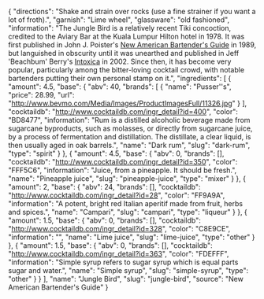 {
    "directions": "Shake and strain over rocks (use a fine strainer if you want a lot of froth).",
    "garnish": "Lime wheel",
    "glassware": "old fashioned",
    "information": "The Jungle Bird is a relatively recent Tiki concoction, credited to the Aviary Bar at the Kuala Lumpur Hilton hotel in 1978. It was first published in John J. Poister's [New American Bartender's Guide](http://www.amazon.com/gp/product/0451205243?ie=UTF8&camp=1789&creativeASIN=0451205243&linkCode=xm2&tag=barback-20) in 1989, but languished in obscurity until it was unearthed and published in Jeff 'Beachbum' Berry's [Intoxica](http://www.amazon.com/gp/product/0943151570?ie=UTF8&camp=1789&creativeASIN=0943151570&linkCode=xm2&tag=barback-20) in 2002. Since then, it has become very popular, particularly among the bitter-loving cocktail crowd, with notable bartenders putting their own personal stamp on it.",
    "ingredients": [
        {
            "amount": 4.5,
            "base": {
                "abv": 40,
                "brands": [
                    {
                        "name": "Pusser''s",
                        "price": 28.99,
                        "url": "http://www.bevmo.com/Media/Images/ProductImagesFull/11326.jpg"
                    }
                ],
                "cocktaildb": "http://www.cocktaildb.com/ingr_detail?id=400",
                "color": "BD8477",
                "information": "Rum is a distilled alcoholic beverage made from sugarcane byproducts, such as molasses, or directly from sugarcane juice, by a process of fermentation and distillation. The distillate, a clear liquid, is then usually aged in oak barrels.",
                "name": "Dark rum",
                "slug": "dark-rum",
                "type": "spirit"
            }
        },
        {
            "amount": 4.5,
            "base": {
                "abv": 0,
                "brands": [],
                "cocktaildb": "http://www.cocktaildb.com/ingr_detail?id=350",
                "color": "FFF5C6",
                "information": "Juice, from a pineapple.  It should be fresh.",
                "name": "Pineapple juice",
                "slug": "pineapple-juice",
                "type": "mixer"
            }
        },
        {
            "amount": 2,
            "base": {
                "abv": 24,
                "brands": [],
                "cocktaildb": "http://www.cocktaildb.com/ingr_detail?id=28",
                "color": "FF9A9A",
                "information": "A potent, bright red Italian aperitif made from fruit, herbs and spices.",
                "name": "Campari",
                "slug": "campari",
                "type": "liqueur"
            }
        },
        {
            "amount": 1.5,
            "base": {
                "abv": 0,
                "brands": [],
                "cocktaildb": "http://www.cocktaildb.com/ingr_detail?id=328",
                "color": "C8E9CE",
                "information": "",
                "name": "Lime juice",
                "slug": "lime-juice",
                "type": "other"
            }
        },
        {
            "amount": 1.5,
            "base": {
                "abv": 0,
                "brands": [],
                "cocktaildb": "http://www.cocktaildb.com/ingr_detail?id=363",
                "color": "FDEFFF",
                "information": "Simple syrup refers to sugar syrup which is equal parts sugar and water.",
                "name": "Simple syrup",
                "slug": "simple-syrup",
                "type": "other"
            }
        }
    ],
    "name": "Jungle Bird",
    "slug": "jungle-bird",
    "source": "New American Bartender's Guide"
}